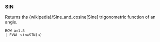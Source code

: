 <!--
This is generated by ESQL's AbstractFunctionTestCase. Do no edit it. See ../README.md for how to regenerate it.
-->

### SIN
Returns ths {wikipedia}/Sine_and_cosine[Sine] trigonometric function of an angle.

```
ROW a=1.8 
| EVAL sin=SIN(a)
```

